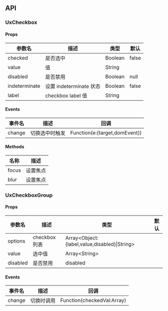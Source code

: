 ## API

### UxCheckbox

#### Props

| 参数名        | 描述                    | 类型    | 默认  |
| ------------- | ----------------------- | ------- | ----- |
| checked       | 是否选中                | Boolean | false |
| value         | 值                      | String  |       |
| disabled      | 是否禁用                | Boolean | null  |
| indeterminate | 设置 indeterminate 状态 | Boolean | false |
| label         | checkbox label 值       | String  |       |

#### Events

| 事件名 | 描述           | 回调                          |
| ------ | -------------- | ----------------------------- |
| change | 切换选中时触发 | Function(e:{target,domEvent}) |

#### Methods

| 名称  | 描述     |
| ----- | -------- |
| focus | 设置焦点 |
| blur  | 设置焦点 |

### UxCheckboxGroup

#### Props

| 参数名   | 描述          | 类型                                           | 默认 |
| -------- | ------------- | ---------------------------------------------- | ---- |
| options  | checkbox 列表 | Array\<Object:{label,value,disabled}\|String\> |      |
| value    | 选中值        | Array\<String\>                                |      |
| disabled | 是否禁用      | disabled                                       |      |

#### Events

| 事件名 | 描述       | 回调                       |
| ------ | ---------- | -------------------------- |
| change | 切换时调用 | Function(checkedVal:Array) |
